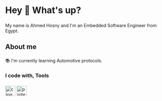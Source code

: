 <h1 align="left">Hey 👋 What's up?</h1>

###

<p align="left">My name is Ahmed Hosny and I'm an Embedded Software Engineer from Egypt.</p>

###

<h2 align="left">About me</h2>

###

<p align="left">📚 I'm currently learning Automotive protocols.</p>

###

<h3 align="left">I code with, Tools</h3>

###

<div align="left">
  <img src="https://cdn.jsdelivr.net/gh/devicons/devicon/icons/c/c-original.svg" height="32" alt="c logo"  />
  <img src="https://www.labcenter.com/images/logo.png" height="32" alt="proteus logo"  />
  
</div>

###
